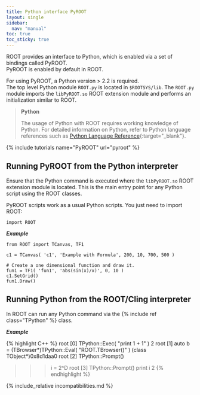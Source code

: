```yaml
---
title: Python interface PyROOT
layout: single
sidebar:
  nav: "manual"
toc: true
toc_sticky: true
---
```


ROOT provides an interface to Python, which is enabled via a set of bindings called PyROOT.<br>
PyROOT is enabled by default in ROOT.

For using PyROOT, a Python version > 2.2 is required.<br>
The top level Python module `ROOT.py` is located in `$ROOTSYS/lib`. The `ROOT.py` module imports the `libPyROOT.so` ROOT extension module and performs an initialization similar to ROOT.

> **Python**
>
> The usage of Python with ROOT requires working knowledge of Python. For detailed information on Python, refer to Python language references such as [Python Language Reference](https://docs.python.org/3/reference/){:target="_blank"}.

{% include tutorials name="PyROOT" url="pyroot" %}

## Running PyROOT from the Python interpreter

Ensure that the Python command is executed where the `libPyROOT.so` ROOT extension module is located. This is the main entry point for any Python script using the ROOT classes.

PyROOT scripts work as a usual Python scripts. You just need to import ROOT:

```
import ROOT
```

_**Example**_

```
from ROOT import TCanvas, TF1

c1 = TCanvas( 'c1', 'Example with Formula', 200, 10, 700, 500 )

# Create a one dimensional function and draw it.
fun1 = TF1( 'fun1', 'abs(sin(x)/x)', 0, 10 )
c1.SetGrid()
fun1.Draw()
```


## Running Python from the ROOT/Cling interpreter

In ROOT can run any Python command via the {% include ref class="TPython" %} class.

 _**Example**_

{% highlight C++ %}
root [0] TPython::Exec( "print 1 + 1" )
2
root [1] auto b = (TBrowser*)TPython::Eval( "ROOT.TBrowser()" )
(class TObject*)0x8d1daa0
root [2] TPython::Prompt()
>>> i = 2^D
root [3] TPython::Prompt()
>>> print i
2
{% endhighlight %}

{% include_relative incompatibilities.md %}